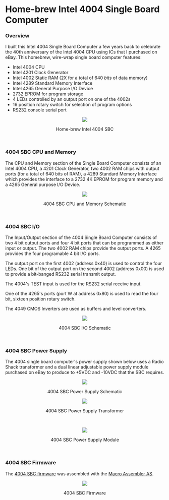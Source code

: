 # Home-brew Intel 4004 Single Board Computer
### Overview
I built this Intel 4004 Single Board Computer a few years back to celebrate the 40th anniversary of the Intel 4004 CPU using ICs that I purchased on eBay. This homebrew, wire-wrap single board computer features:
- Intel 4004 CPU
- Intel 4201 Clock Generator
- Intel 4002 Static RAM (2X for a total of 640 *bits* of data memory)
- Intel 4289 Standard Memory Interface
- Intel 4265 General Purpose I/O Device
- 2732 EPROM for program storage
- 4 LEDs controlled by an output port on one of the 4002s
- 16 position rotary switch for selection of program options
- RS232 console serial port
<p align="center"><img src="/images/4004%20SBC.jpg"/>
<p align="center">Home-brew Intel 4004 SBC</p><br>

### 4004 SBC CPU and Memory
The CPU and Memory section of the Single Board Computer consists of an Intel 4004 CPU, a 4201 Clock Generator, two 4002 RAM chips with output ports (for a total of 640 bits of RAM), a 4289 Standard Memory Interface which provides the interface to a 2732 4K EPROM for program memory and a 4265 General purpose I/O Device.
<p align="center"><img src="/images/4004%20SBC%20CPU.png"/>
<p align="center">4004 SBC CPU and Memory Schematic</p><br>

### 4004 SBC I/O
The Input/Output section of the 4004 Single Board Computer consists of two 4 bit output ports and four 4 bit ports that can be programmed as either input or output. The two 4002 RAM chips provide the output ports. A 4265 provides the four programable 4 bit I/O ports.

The output port on the first 4002 (address 0x40) is used to control the four LEDs. One bit of the output port on the second 4002 (address 0x00) is used to provide a bit-banged RS232 serial transmit output.

The 4004's TEST input is used for the RS232 serial receive input.

One of the 4265's ports (port W  at address 0x80) is used to read the four bit, sixteen position rotary switch. 

The 4049 CMOS Inverters are used as buffers and level converters.
<p align="center"><img src="/images/4004%20SBC%20IO.png"/>
<p align="center">4004 SBC I/O Schematic</p><br>

### 4004 SBC Power Supply
The 4004 single board computer's power supply shown below uses a Radio Shack transformer and a dual linear adjustable power supply module purchased on eBay to produce to +5VDC and -10VDC that the SBC requires. 

<p align="center"><img src="/images/4004%20SBC%20PS.png"/>
<p align="center">4004 SBC Power Supply Schematic</p>
<p align="center"><img src="/images/PS1.jpg"/>
<p align="center">4004 SBC Power Supply Transformer</p><br>
<p align="center"><img src="/images/PS2.jpg"/>
<p align="center">4004 SBC Power Supply Module</p><br>

### 4004 SBC Firmware
The [4004 SBC firmware](4004%20SBC%20Firmware.asm) was assembled with the [Macro Assembler AS](http://john.ccac.rwth-aachen.de:8000/as/).

<p align="center"><img src="/images/4004 SBC FW.png"/>
<p align="center">4004 SBC Firmware</p><br>
